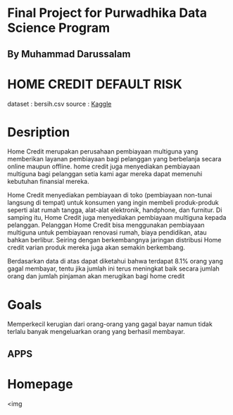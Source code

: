 # Final Project for Purwadhika Data Science Program
## By Muhammad Darussalam
HOME CREDIT DEFAULT RISK
========================
dataset : bersih.csv
source : [Kaggle](https://www.kaggle.com/c/home-credit-default-risk/)

Desription
==========
Home Credit merupakan perusahaan pembiayaan multiguna yang memberikan layanan pembiayaan bagi pelanggan yang berbelanja secara online maupun offline. home credit juga menyediakan pembiayaan multiguna bagi pelanggan setia kami agar mereka dapat memenuhi kebutuhan finansial mereka.

Home Credit menyediakan pembiayaan di toko (pembiayaan non-tunai langsung di tempat) untuk konsumen yang ingin membeli produk-produk seperti alat rumah tangga, alat-alat elektronik, handphone, dan furnitur. Di samping itu, Home Credit juga menyediakan pembiayaan multiguna kepada pelanggan. Pelanggan Home Credit bisa menggunakan pembiayaan multiguna untuk pembiayaan renovasi rumah, biaya pendidikan, atau bahkan berlibur. Seiring dengan berkembangnya jaringan distribusi Home credit varian produk mereka juga akan semakin berkembang.

Berdasarkan data di atas dapat diketahui bahwa terdapat 8.1% orang yang gagal membayar, tentu jika jumlah ini terus meningkat baik secara jumlah orang dan jumlah pinjaman akan merugikan bagi home credit

Goals
=====
Memperkecil kerugian dari orang-orang yang gagal bayar namun tidak terlalu banyak mengeluarkan orang yang berhasil membayar.

## APPS

Homepage
========
<img 
